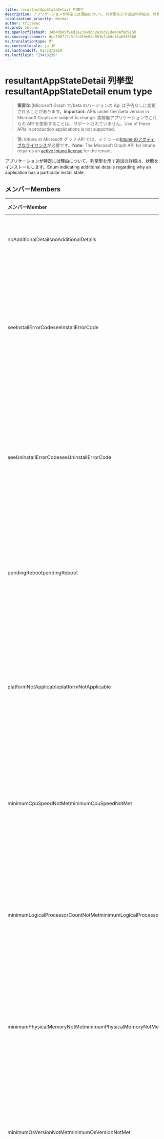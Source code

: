 ```yaml
---
title: resultantAppStateDetail 列挙型
description: アプリケーションが特定には理由について、列挙型を示す追加の詳細は、状態をインストールします。
localization_priority: Normal
author: tfitzmac
ms.prod: Intune
ms.openlocfilehash: 34b4d885f9ed2a23669bc2e30c91de40af8d915b
ms.sourcegitcommit: dcc5907f2c3ffc0f0e82e953b7ab9cf4ab938360
ms.translationtype: MT
ms.contentlocale: ja-JP
ms.lasthandoff: 01/23/2019
ms.locfileid: "29410239"
---
```

# <a name="resultantappstatedetail-enum-type"></a><span data-ttu-id="ebfc0-103">resultantAppStateDetail 列挙型</span><span class="sxs-lookup"><span data-stu-id="ebfc0-103">resultantAppStateDetail enum type</span></span>

> <span data-ttu-id="ebfc0-104">**重要な:**[Microsoft Graph で/beta のバージョンの Api は予告なしに変更されることがあります。</span><span class="sxs-lookup"><span data-stu-id="ebfc0-104">**Important:** APIs under the /beta version in Microsoft Graph are subject to change.</span></span> <span data-ttu-id="ebfc0-105">実稼働アプリケーションでこれらの API を使用することは、サポートされていません。</span><span class="sxs-lookup"><span data-stu-id="ebfc0-105">Use of these APIs in production applications is not supported.</span></span>

> <span data-ttu-id="ebfc0-106">**注:** Intune の Microsoft グラフ API では、テナントの[Intune のアクティブなライセンス](https://go.microsoft.com/fwlink/?linkid=839381)が必要です。</span><span class="sxs-lookup"><span data-stu-id="ebfc0-106">**Note:** The Microsoft Graph API for Intune requires an [active Intune license](https://go.microsoft.com/fwlink/?linkid=839381) for the tenant.</span></span>

<span data-ttu-id="ebfc0-107">アプリケーションが特定には理由について、列挙型を示す追加の詳細は、状態をインストールします。</span><span class="sxs-lookup"><span data-stu-id="ebfc0-107">Enum indicating additional details regarding why an application has a particular install state.</span></span>

## <a name="members"></a><span data-ttu-id="ebfc0-108">メンバー</span><span class="sxs-lookup"><span data-stu-id="ebfc0-108">Members</span></span>
|<span data-ttu-id="ebfc0-109">メンバー</span><span class="sxs-lookup"><span data-stu-id="ebfc0-109">Member</span></span>|<span data-ttu-id="ebfc0-110">値</span><span class="sxs-lookup"><span data-stu-id="ebfc0-110">Value</span></span>|<span data-ttu-id="ebfc0-111">説明</span><span class="sxs-lookup"><span data-stu-id="ebfc0-111">Description</span></span>|
|:---|:---|:---|
|<span data-ttu-id="ebfc0-112">noAdditionalDetails</span><span class="sxs-lookup"><span data-stu-id="ebfc0-112">noAdditionalDetails</span></span>|<span data-ttu-id="ebfc0-113">0</span><span class="sxs-lookup"><span data-stu-id="ebfc0-113">0</span></span>|<span data-ttu-id="ebfc0-114">追加の詳細情報は利用できません。</span><span class="sxs-lookup"><span data-stu-id="ebfc0-114">No additional details are available.</span></span>|
|<span data-ttu-id="ebfc0-115">seeInstallErrorCode</span><span class="sxs-lookup"><span data-stu-id="ebfc0-115">seeInstallErrorCode</span></span>|<span data-ttu-id="ebfc0-116">2000</span><span class="sxs-lookup"><span data-stu-id="ebfc0-116">2000</span></span>|<span data-ttu-id="ebfc0-117">アプリケーションは、インストールに失敗しました。</span><span class="sxs-lookup"><span data-stu-id="ebfc0-117">Application failed to install.</span></span> <span data-ttu-id="ebfc0-118">詳細についてはエラー コードのプロパティを参照してください。</span><span class="sxs-lookup"><span data-stu-id="ebfc0-118">See error code property for more details.</span></span>|
|<span data-ttu-id="ebfc0-119">seeUninstallErrorCode</span><span class="sxs-lookup"><span data-stu-id="ebfc0-119">seeUninstallErrorCode</span></span>|<span data-ttu-id="ebfc0-120">4000</span><span class="sxs-lookup"><span data-stu-id="ebfc0-120">4000</span></span>|<span data-ttu-id="ebfc0-121">アプリケーションをアンインストールできませんでした。</span><span class="sxs-lookup"><span data-stu-id="ebfc0-121">Application failed to uninstall.</span></span> <span data-ttu-id="ebfc0-122">詳細についてはエラー コードのプロパティを参照してください。</span><span class="sxs-lookup"><span data-stu-id="ebfc0-122">See error code property for more details.</span></span>|
|<span data-ttu-id="ebfc0-123">pendingReboot</span><span class="sxs-lookup"><span data-stu-id="ebfc0-123">pendingReboot</span></span>|<span data-ttu-id="ebfc0-124">5000</span><span class="sxs-lookup"><span data-stu-id="ebfc0-124">5000</span></span>|<span data-ttu-id="ebfc0-125">アプリケーションのインストールを完了するには、デバイスを再起動する必要があります。</span><span class="sxs-lookup"><span data-stu-id="ebfc0-125">Device must be rebooted to complete installation of the application.</span></span>|
|<span data-ttu-id="ebfc0-126">platformNotApplicable</span><span class="sxs-lookup"><span data-stu-id="ebfc0-126">platformNotApplicable</span></span>|<span data-ttu-id="ebfc0-127">-1006</span><span class="sxs-lookup"><span data-stu-id="ebfc0-127">-1006</span></span>|<span data-ttu-id="ebfc0-128">アプリケーションがこのプラットフォームに適用可能ではありません。</span><span class="sxs-lookup"><span data-stu-id="ebfc0-128">Application is not applicable to this platform.</span></span> <span data-ttu-id="ebfc0-129">(例: Android アプリ IOS を対象とした)</span><span class="sxs-lookup"><span data-stu-id="ebfc0-129">(e.g. Android app targeted to IOS)</span></span>|
|<span data-ttu-id="ebfc0-130">minimumCpuSpeedNotMet</span><span class="sxs-lookup"><span data-stu-id="ebfc0-130">minimumCpuSpeedNotMet</span></span>|<span data-ttu-id="ebfc0-131">-1005</span><span class="sxs-lookup"><span data-stu-id="ebfc0-131">-1005</span></span>|<span data-ttu-id="ebfc0-132">ターゲット ・ デバイスの CPU 速度は、構成されている最小値より小さいです。</span><span class="sxs-lookup"><span data-stu-id="ebfc0-132">CPU speed on the target device is less than the configured minimum.</span></span>|
|<span data-ttu-id="ebfc0-133">minimumLogicalProcessorCountNotMet</span><span class="sxs-lookup"><span data-stu-id="ebfc0-133">minimumLogicalProcessorCountNotMet</span></span>|<span data-ttu-id="ebfc0-134">-1004</span><span class="sxs-lookup"><span data-stu-id="ebfc0-134">-1004</span></span>|<span data-ttu-id="ebfc0-135">ターゲット ・ デバイス上の論理プロセッサの数は、構成されている最小値より小さいです。</span><span class="sxs-lookup"><span data-stu-id="ebfc0-135">Count of logical processors on the target device is less than the configured minimum.</span></span>|
|<span data-ttu-id="ebfc0-136">minimumPhysicalMemoryNotMet</span><span class="sxs-lookup"><span data-stu-id="ebfc0-136">minimumPhysicalMemoryNotMet</span></span>|<span data-ttu-id="ebfc0-137">-1003</span><span class="sxs-lookup"><span data-stu-id="ebfc0-137">-1003</span></span>|<span data-ttu-id="ebfc0-138">ターゲット ・ デバイスの RAM の容量は、構成されている最小値より小さいです。</span><span class="sxs-lookup"><span data-stu-id="ebfc0-138">Amount of RAM on the target device is less than the configured minimum.</span></span>|
|<span data-ttu-id="ebfc0-139">minimumOsVersionNotMet</span><span class="sxs-lookup"><span data-stu-id="ebfc0-139">minimumOsVersionNotMet</span></span>|<span data-ttu-id="ebfc0-140">-1002</span><span class="sxs-lookup"><span data-stu-id="ebfc0-140">-1002</span></span>|<span data-ttu-id="ebfc0-141">ターゲット ・ デバイス上の OS バージョンは、構成されている最小値より小さいです。</span><span class="sxs-lookup"><span data-stu-id="ebfc0-141">OS version on the target device is less than the configured minimum.</span></span>|
|<span data-ttu-id="ebfc0-142">minimumDiskSpaceNotMet</span><span class="sxs-lookup"><span data-stu-id="ebfc0-142">minimumDiskSpaceNotMet</span></span>|<span data-ttu-id="ebfc0-143">-1001</span><span class="sxs-lookup"><span data-stu-id="ebfc0-143">-1001</span></span>|<span data-ttu-id="ebfc0-144">ターゲット ・ デバイス上の空きディスク領域は、構成されている最小値より小さいです。</span><span class="sxs-lookup"><span data-stu-id="ebfc0-144">Available disk space on the target device is less than the configured minimum.</span></span>|
|<span data-ttu-id="ebfc0-145">processorArchitectureNotApplicable</span><span class="sxs-lookup"><span data-stu-id="ebfc0-145">processorArchitectureNotApplicable</span></span>|<span data-ttu-id="ebfc0-146">-1000</span><span class="sxs-lookup"><span data-stu-id="ebfc0-146">-1000</span></span>|<span data-ttu-id="ebfc0-147">デバイス アーキテクチャ (例: x86 と amd64) は、アプリケーションに適用可能ではありません。</span><span class="sxs-lookup"><span data-stu-id="ebfc0-147">Device architecture (e.g. x86/amd64) is not applicable for the application.</span></span>|




